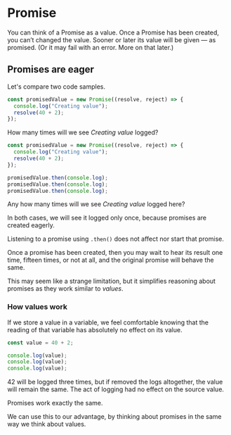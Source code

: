 # Promise

You can think of a Promise as a value. Once a Promise has been created, you can’t changed the value. Sooner or later its value will be given — as promised. (Or it may fail with an error. More on that later.)

## Promises are eager

Let's compare two code samples.

```js
const promisedValue = new Promise((resolve, reject) => {
  console.log("Creating value");
  resolve(40 + 2);
});
```

How many times will we see _Creating value_ logged?

```js
const promisedValue = new Promise((resolve, reject) => {
  console.log("Creating value");
  resolve(40 + 2);
});

promisedValue.then(console.log);
promisedValue.then(console.log);
promisedValue.then(console.log);
```

Any how many times will we see _Creating value_ logged here?

In both cases, we will see it logged only once, because promises are created eagerly.

Listening to a promise using `.then()` does not affect nor start that promise.

Once a promise has been created, then you may wait to hear its result one time, fifteen times, or not at all, and the original promise will behave the same.

This may seem like a strange limitation, but it simplifies reasoning about promises as they work similar to _values_.

### How values work

If we store a value in a variable, we feel comfortable knowing that the reading of that variable has absolutely no effect on its value.

```js
const value = 40 + 2;

console.log(value);
console.log(value);
console.log(value);
```

42 will be logged three times, but if removed the logs altogether, the value will remain the same. The act of logging had no effect on the source value.

Promises work exactly the same.

We can use this to our advantage, by thinking about promises in the same way we think about values.
